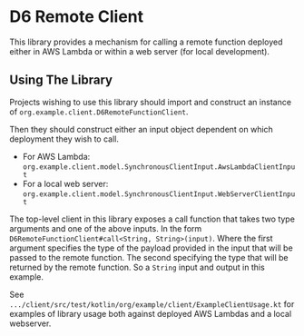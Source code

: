 # D6 Remote Client
This library provides a mechanism for calling a remote function deployed either in AWS Lambda or within a web server 
(for local development).

## Using The Library
Projects wishing to use this library should import and construct an instance of 
`org.example.client.D6RemoteFunctionClient`.
 
Then they should construct either an input object dependent on which deployment they wish to call.
- For AWS Lambda: `org.example.client.model.SynchronousClientInput.AwsLambdaClientInput`
- For a local web server: `org.example.client.model.SynchronousClientInput.WebServerClientInput`
  
The top-level client in this library exposes a call function that takes two type arguments and one of the above inputs.
In the form `D6RemoteFunctionClient#call<String, String>(input)`. Where the first argument specifies the type of the 
payload provided in the input that will be passed to the remote function. The second specifying the type that will
be returned by the remote function. So a `String` input and output in this example.

See `.../client/src/test/kotlin/org/example/client/ExampleClientUsage.kt` for examples of library usage both against 
deployed AWS Lambdas and a local webserver. 
